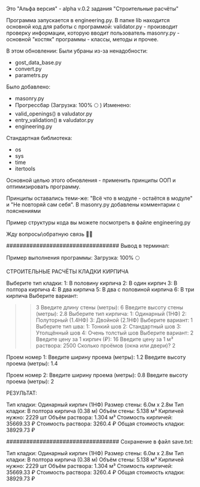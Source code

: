 Это "Альфа версия" - alpha v.0.2 задания "Строительные расчёты"

Программа запускается в  engineering.py.
В папке lib находится основной код для работы с программой:
validator.py - производит проверку информации, которую вводит пользователь
masonry.py - основной "костяк" программы - классы, методы и прочее.

В этом обновлении:
Были убраны из-за ненадобности:
- gost_data_base.py
- convert.py
- parametrs.py

Было добавлено:
+ masonry.py
+ Прогрессбар (Загрузка: 100% 🌕 )
Изменено:
+ valid_openings() в valudator.py
+ entry_validation() в valudator.py
+ engineering.py

Стандартная библиотека:
+ os
+ sys
+ time
+ itertools

Основной целью этого обновления - применить принципы ООП и оптимизировать программу.

Принципы оставались теми-же: "Всё что в модуле - остаётся в модуле" и "Не повторяй сам себя".
В masonry.py добавлены комментарии с пояснениями

Пример структуры кода вы можете посмотреть в файле engineering.py

Жду вопросы\обратную связь 🐍😸

##################################
Вывод в терминал:

Пример выполнения программы:
Загрузка: 100% 🌕


СТРОИТЕЛЬНЫЕ РАСЧЁТЫ КЛАДКИ КИРПИЧА

Выберите тип кладки:
1: В половину кирпича
2: В один кирпич
3: В полтора кирпича
4: В два кирпича
5: В два с половиной кирпича
6: В три кирпича
Выберите вариант:
>> 3
Введите длину стены (метры):
>> 6
Введите высоту стены (метры):
>> 2.8
Выберите тип кирпича: 
1: Одинарный (1НФ)
2: Полуторный (1.4НФ)
3: Двойной (2.1НФ)
Выберите вариант:
>> 1
Выберите тип шва: 
1: Тонкий шов
2: Стандартный шов
3: Утолщённый шов
4: Очень толстый шов
Выберите вариант:
>> 2
Введите цену за 1 кирпич (₽):
>> 16
Введите цену за 1 м³ раствора:
>> 2500
Сколько проёмов (окна или двери)?
>> 2

Проем номер 1:
Введите ширину проема (метры): 1.2
Введите высоту проема (метры): 1.4

Проем номер 2:
Введите ширину проема (метры): 0.8
Введите высоту проема (метры): 2

РЕЗУЛЬТАТ:

Тип кладки: Одинарный кирпич (1НФ)
Размер стены: 6.0м x 2.8м
Тип кладки: В полтора кирпича (0.38 м)
Объём стены: 5.138 м³
Кирпичей нужно: 2229 шт
Объём раствора: 1.304 м³
Стоимость кирпичей: 35669.33 ₽
Стоимость раствора: 3260.4 ₽
Общая стоимость кладки: 38929.73 ₽

##################################
Сохранение в файл save.txt:

Тип кладки: Одинарный кирпич (1НФ)
Размер стены: 6.0м x 2.8м
Тип кладки: В полтора кирпича (0.38 м)
Объём стены: 5.138 м³
Кирпичей нужно: 2229 шт
Объём раствора: 1.304 м³
Стоимость кирпичей: 35669.33 ₽
Стоимость раствора: 3260.4 ₽
Общая стоимость кладки: 38929.73 ₽